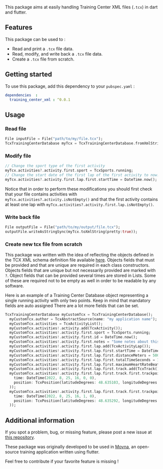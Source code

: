 <!-- 
This README describes the package. If you publish this package to pub.dev,
this README's contents appear on the landing page for your package.

For information about how to write a good package README, see the guide for
[writing package pages](https://dart.dev/guides/libraries/writing-package-pages). 

For general information about developing packages, see the Dart guide for
[creating packages](https://dart.dev/guides/libraries/create-library-packages)
and the Flutter guide for
[developing packages and plugins](https://flutter.dev/developing-packages). 
-->

This package aims at easily handling Training Center XML files (`.tcx`) in dart and flutter.

## Features

This package can be used to :
- Read and print a `.tcx` file data.
- Read, modify, and write back a `.tcx` file data.
- Create a `.tcx` file from scratch.

## Getting started

To use this package, add this dependency to your `pubspec.yaml` :

```yaml
dependencies  :
  training_center_xml : ^0.0.1
```

## Usage

### Read file

```dart
File inputFile = File("path/to/my/file.tcx");
TcxTrainingCenterDatabase myTcx = TcxTrainingCenterDatabase.fromXmlString(inputFile.readAsStringSync());
```

### Modify file

```dart
// Change the sport type of the first activity
myTcx.activities?.activity.first.sport = TcxSports.running;
// Change the start date of the first lap of the first activity to now.
myTcx.activities?.activity.first.lap.first.startTime = DateTime.now();
```

Notice that in order to perform these modifications you should first check that your file contains
activities with `myTcx.activities?.activity.isNotEmpty()` and that the first activity contains at
least one lap with `myTcx.activities?.activity.first.lap.isNotEmpty()`.

### Write back file

```dart
File outputFile = File("path/to/my/output/file.tcx");
outputFile.writeAsStringSync(myTcx.toXmlString(pretty:true));
```

### Create new tcx file from scratch

This package was written with the idea of reflecting the objects defined in the TCX XML schema
definition file available [here](https://www8.garmin.com/xmlschemas/TrainingCenterDatabasev2.xsd).
Objects fields that must be provided and that are unique are required in each class constructors.
Objects fields that are unique but not necessarily provided are marked with `?`.
Object fields that can be provided several times are stored in Lists. Some of these are required not
to be empty as well in order to be readable by any software.

Here is an example of a Training Center Database object representing a single running activity with
only two points. Keep in mind that mandatory fields are auto assigned There are a lot more fields that can be set.
```dart
TcxTrainingCenterDatabase myCustomTcx = TcxTrainingCenterDatabase();
  myCustomTcx.author = TcxAbstractSource(name: "my application name");
  myCustomTcx.activities = TcxActivityList();
  myCustomTcx.activities!.activity.add(TcxActivity());
  myCustomTcx.activities!.activity.first.sport = TcxSports.running;
  myCustomTcx.activities!.activity.first.id = DateTime.now();
  myCustomTcx.activities!.activity.first.notes = "Some notes about this activity";
  myCustomTcx.activities!.activity.first.lap.add(TcxActivityLap());
  myCustomTcx.activities!.activity.first.lap.first.startTime = DateTime.now();
  myCustomTcx.activities!.activity.first.lap.first.distanceMeters = 500;
  myCustomTcx.activities!.activity.first.lap.first.totalTimeSeconds = 120;
  myCustomTcx.activities!.activity.first.lap.first.maximumHeartRateBeatsPerMinute = TcxHeartRateInBeatsPerMinute(value: 180);
  myCustomTcx.activities!.activity.first.lap.first.track.add(TcxTrack());
  myCustomTcx.activities!.activity.first.lap.first.track.first.trackpoint.add(TcxTrackpoint(
    time: DateTime(2022, 8, 25, 16, 0, 0),
    position: TcxPosition(latitudeDegrees: 48.635103, longitudeDegrees: -1.510497),
  ));
  myCustomTcx.activities!.activity.first.lap.first.track.first.trackpoint.add(TcxTrackpoint(
    time: DateTime(2022, 8, 25, 16, 1, 0),
    position: TcxPosition(latitudeDegrees: 48.635292, longitudeDegrees: -1.510103),
  ));
  ```

## Additional information

If you spot a problem, bug, or missing feature, please post a new issue
at [this repository](https://github.com/BriceCroix/training_center_xml).

These package was originally developed to be used in [Movna](https://github.com/BriceCroix/movna),
an open-source training application written using flutter.

Feel free to contribute if your favorite feature is missing !
